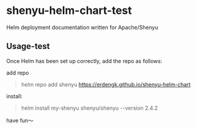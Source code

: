 # shenyu-helm-chart-test

Helm deployment documentation written for Apache/Shenyu

## Usage-test

Once Helm has been set up correctly, add the repo as follows:

add repo

> helm repo add shenyu https://erdengk.github.io/shenyu-helm-chart

install:

> helm install my-shenyu shenyu/shenyu --version 2.4.2

have fun～